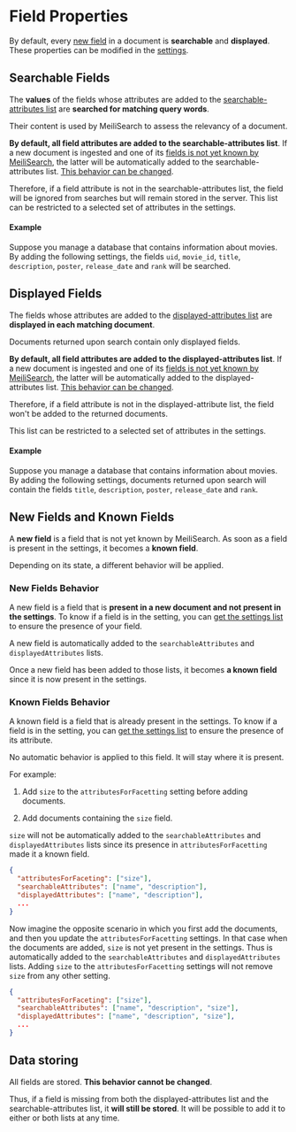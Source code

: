# Field Properties

By default, every [new field](/guides/advanced_guides/field_properties.md#new-fields-and-known-fields) in a document is **searchable** and **displayed**. These properties can be modified in the [settings](/references/settings.md).

## Searchable Fields

The **values** of the fields whose attributes are added to the [searchable-attributes list](/references/searchable_attributes.md) are **searched for matching query words**.

Their content is used by MeiliSearch to assess the relevancy of a document.

**By default, all field attributes are added to the searchable-attributes list**. If a new document is ingested and one of its [fields is not yet known by MeiliSearch](/guides/advanced_guides/field_properties.md#new-fields-and-known-fields), the latter will be automatically added to the searchable-attributes list. [This behavior can be changed](/references/accept_new_fields.md).

Therefore, if a field attribute is not in the searchable-attributes list, the field will be ignored from searches but will remain stored in the server. This list can be restricted to a selected set of attributes in the settings.

#### Example

Suppose you manage a database that contains information about movies. By adding the following settings, the fields `uid`, `movie_id`, `title`, `description`, `poster`, `release_date` and `rank` will be searched.

<code-samples id="field_properties_guide_searchable_1" />

## Displayed Fields

The fields whose attributes are added to the [displayed-attributes list](/references/displayed_attributes.md) are **displayed in each matching document**.

Documents returned upon search contain only displayed fields.

**By default, all field attributes are added to the displayed-attributes list**. If a new document is ingested and one of its [fields is not yet known by MeiliSearch](/guides/advanced_guides/field_properties.md#new-fields-and-known-fields), the latter will be automatically added to the displayed-attributes list. [This behavior can be changed](/references/accept_new_fields.md).

Therefore, if a field attribute is not in the displayed-attribute list, the field won't be added to the returned documents.

This list can be restricted to a selected set of attributes in the settings.

#### Example

Suppose you manage a database that contains information about movies. By adding the following settings, documents returned upon search will contain the fields `title`, `description`, `poster`, `release_date` and `rank`.

<code-samples id="field_properties_guide_displayed_1" />

## New Fields and Known Fields

A **new field** is a field that is not yet known by MeiliSearch. As soon as a field is present in the settings, it becomes a **known field**.

Depending on its state, a different behavior will be applied.

### New Fields Behavior

A new field is a field that is **present in a new document and not present in the settings**. To know if a field is in the setting, you can [get the settings list](/references/settings.md#get-settings) to ensure the presence of your field.

A new field is automatically added to the `searchableAttributes` and `displayedAttributes` lists.

Once a new field has been added to those lists, it becomes **a known field** since it is now present in the settings.

### Known Fields Behavior

A known field is a field that is already present in the settings. To know if a field is in the setting, you can [get the settings list](/references/settings.md#get-settings) to ensure the presence of its attribute.

No automatic behavior is applied to this field. It will stay where it is present.

For example:

1. Add `size` to the `attributesForFacetting` setting before adding documents.

2. Add documents containing the `size` field.

`size` will not be automatically added to the `searchableAttributes` and `displayedAttributes` lists since its presence in `attributesForFacetting` made it a known field.

```json
{
  "attributesForFaceting": ["size"],
  "searchableAttributes": ["name", "description"],
  "displayedAttributes": ["name", "description"],
  ...
}
```

Now imagine the opposite scenario in which you first add the documents, and then you update the `attributesForFacetting` settings.
In that case when the documents are added, `size` is not yet present in the settings. Thus is automatically added to the `searchableAttributes` and `displayedAttributes` lists.
Adding `size` to the `attributesForFacetting` settings will not remove `size` from any other setting.

```json
{
  "attributesForFaceting": ["size"],
  "searchableAttributes": ["name", "description", "size"],
  "displayedAttributes": ["name", "description", "size"],
  ...
}
```

## Data storing

All fields are stored. **This behavior cannot be changed**.

Thus, if a field is missing from both the displayed-attributes list and the searchable-attributes list, it **will still be stored**. It will be possible to add it to either or both lists at any time.
